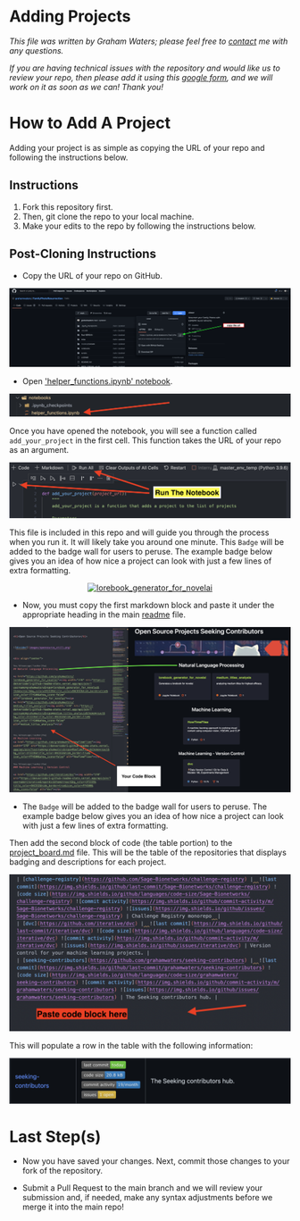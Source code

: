 # Adding Projects

*This file was written by Graham Waters; please feel free to [contact](https://www.linkedin.com/in/grahamwatersdatascientist/) me with any questions.*

*If you are having technical issues with the repository and would like us to review your repo, then please add it using this [google form](https://forms.gle/wQJpnGvizNWKydVi9), and we will work on it as soon as we can! Thank you!*

# How to Add A Project
Adding your project is as simple as copying the URL of your repo and following the instructions below.

## Instructions

1. Fork this repository first.
2. Then, git clone the repo to your local machine.
3. Make your edits to the repo by following the instructions below.

## Post-Cloning Instructions

* Copy the URL of your repo on GitHub.

![fig0](images/fig4.png)

* Open ['helper_functions.ipynb' notebook](notebooks/helper_functions.ipynb).

![fig5](images/fig5.png)

Once you have opened the notebook, you will see a function called `add_your_project` in the first cell. This function takes the URL of your repo as an argument.

![fig1](images/fig1.png)

This file is included in this repo and will guide you through the process when you run it. It will likely take you around one minute. This `Badge` will be added to the badge wall for users to peruse. The example badge below gives you an idea of how nice a project can look with just a few lines of extra formatting.


<div align='center'>

<a href="https://github.com/grahamwaters/lorebook_generator_for_novelai"><img width="278" src="https://denvercoder1-github-readme-stats.vercel.app/api/pin/?username=grahamwaters&repo=lorebook_generator_for_novelai&theme=react&bg_color=1F222E&title_color=9ACD32&hide_border=true&icon_color=FF4500&show_icons=false" alt="lorebook_generator_for_novelai"></a>

</div>

* Now, you must copy the first markdown block and paste it under the appropriate heading in the main [readme](/README.md) file.

![fig2](images/fig2.png)

* The `Badge` will be added to the badge wall for users to peruse. The example badge below gives you an idea of how nice a project can look with just a few lines of extra formatting.

Then add the second block of code (the table portion) to the [project_board.md](/project_board.md) file. This will be the table of the repositories that displays badging and descriptions for each project.

![fig3](images/fig3.png)

This will populate a row in the table with the following information:

![fig6](images/fig6.png)

# Last Step(s)

* Now you have saved your changes. Next, commit those changes to your fork of the repository.

* Submit a Pull Request to the main branch and we will review your submission and, if needed, make any syntax adjustments before we merge it into the main repo!